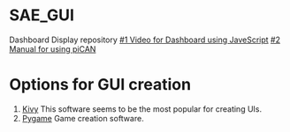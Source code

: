 # SAE_GUI
Dashboard Display repository
[#1 Video for Dashboard using JaveScript](https://www.youtube.com/watch?time_continue=717&v=5C9ypE6JUuY)
[#2 Manual for using piCAN](http://skpang.co.uk/blog/archives/1220)

# Options for GUI creation
 1. [Kivy](https://kivy.org/#home) This software seems to be the most popular for creating UIs.
 2. [Pygame](https://github.com/pygame/pygame) Game creation software.
